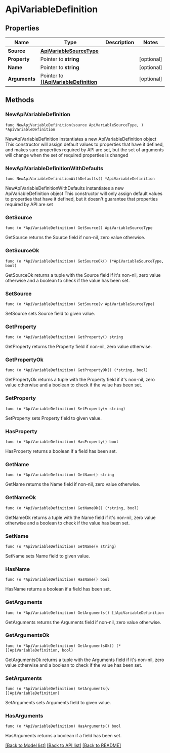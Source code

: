 # ApiVariableDefinition

## Properties

Name | Type | Description | Notes
------------ | ------------- | ------------- | -------------
**Source** | [**ApiVariableSourceType**](ApiVariableSourceType.md) |  | 
**Property** | Pointer to **string** |  | [optional] 
**Name** | Pointer to **string** |  | [optional] 
**Arguments** | Pointer to [**[]ApiVariableDefinition**](ApiVariableDefinition.md) |  | [optional] 

## Methods

### NewApiVariableDefinition

`func NewApiVariableDefinition(source ApiVariableSourceType, ) *ApiVariableDefinition`

NewApiVariableDefinition instantiates a new ApiVariableDefinition object
This constructor will assign default values to properties that have it defined,
and makes sure properties required by API are set, but the set of arguments
will change when the set of required properties is changed

### NewApiVariableDefinitionWithDefaults

`func NewApiVariableDefinitionWithDefaults() *ApiVariableDefinition`

NewApiVariableDefinitionWithDefaults instantiates a new ApiVariableDefinition object
This constructor will only assign default values to properties that have it defined,
but it doesn't guarantee that properties required by API are set

### GetSource

`func (o *ApiVariableDefinition) GetSource() ApiVariableSourceType`

GetSource returns the Source field if non-nil, zero value otherwise.

### GetSourceOk

`func (o *ApiVariableDefinition) GetSourceOk() (*ApiVariableSourceType, bool)`

GetSourceOk returns a tuple with the Source field if it's non-nil, zero value otherwise
and a boolean to check if the value has been set.

### SetSource

`func (o *ApiVariableDefinition) SetSource(v ApiVariableSourceType)`

SetSource sets Source field to given value.


### GetProperty

`func (o *ApiVariableDefinition) GetProperty() string`

GetProperty returns the Property field if non-nil, zero value otherwise.

### GetPropertyOk

`func (o *ApiVariableDefinition) GetPropertyOk() (*string, bool)`

GetPropertyOk returns a tuple with the Property field if it's non-nil, zero value otherwise
and a boolean to check if the value has been set.

### SetProperty

`func (o *ApiVariableDefinition) SetProperty(v string)`

SetProperty sets Property field to given value.

### HasProperty

`func (o *ApiVariableDefinition) HasProperty() bool`

HasProperty returns a boolean if a field has been set.

### GetName

`func (o *ApiVariableDefinition) GetName() string`

GetName returns the Name field if non-nil, zero value otherwise.

### GetNameOk

`func (o *ApiVariableDefinition) GetNameOk() (*string, bool)`

GetNameOk returns a tuple with the Name field if it's non-nil, zero value otherwise
and a boolean to check if the value has been set.

### SetName

`func (o *ApiVariableDefinition) SetName(v string)`

SetName sets Name field to given value.

### HasName

`func (o *ApiVariableDefinition) HasName() bool`

HasName returns a boolean if a field has been set.

### GetArguments

`func (o *ApiVariableDefinition) GetArguments() []ApiVariableDefinition`

GetArguments returns the Arguments field if non-nil, zero value otherwise.

### GetArgumentsOk

`func (o *ApiVariableDefinition) GetArgumentsOk() (*[]ApiVariableDefinition, bool)`

GetArgumentsOk returns a tuple with the Arguments field if it's non-nil, zero value otherwise
and a boolean to check if the value has been set.

### SetArguments

`func (o *ApiVariableDefinition) SetArguments(v []ApiVariableDefinition)`

SetArguments sets Arguments field to given value.

### HasArguments

`func (o *ApiVariableDefinition) HasArguments() bool`

HasArguments returns a boolean if a field has been set.


[[Back to Model list]](../README.md#documentation-for-models) [[Back to API list]](../README.md#documentation-for-api-endpoints) [[Back to README]](../README.md)


